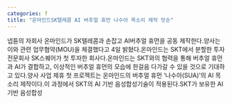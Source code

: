 ```yaml
---
categories: f
title: "온마인드SK텔레콤 AI 버추얼 휴먼 나수아 목소리 제작 맛손"
---
```

넵튠의 자회사 온마인드가 SK텔레콤과 손잡고 AI버추얼 휴먼을 공동 제작한다.양사는 이와 관련 업무협약(MOU)을 체결했다고 4일 밝혔다.온마인드는 SKT에서 분할한 투자전문회사 SK스퀘어가 첫 투자한 회사다.온마인드는 SKT와의 협력을 통해 버추얼 휴먼과 AI가 결합하고, 이상적인 버추얼 휴먼의 모습에 한걸음 다가갈 수 있을 것으로 기대하고 있다.양사 사업 제휴 첫 프로젝트는 온마인드의 버추얼 휴먼 ‘나수아(SUA)’의 AI 목소리 제작이다.이 과정에서 SKT의 AI 기반 음성합성기술이 적용된다.SKT가 보유한 AI 기반 음성합성